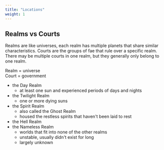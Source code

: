 ```yaml
---
title: "Locations"
weight: 1
---
```

## Realms vs Courts

Realms are like universes, each realm has multiple planets that share similar characteristics. Courts are the groups of fae that rule over a specific realm. There may be multiple courts in one realm, but they generally only belong to one realm.

Realm = universe \
Court = government

* the Day Realm
  * at least one sun and experienced periods of days and nights
* the Twilight Realm
  * one or more dying suns
* the Spirit Realm
  * also called the Ghost Realm
  * housed the restless spirits that haven't been laid to rest
* the Hell Realm
* the Nameless Realm
  * worlds that fit into none of the other realms
  * unstable, usually didn't exist for long
  * largely unknown
